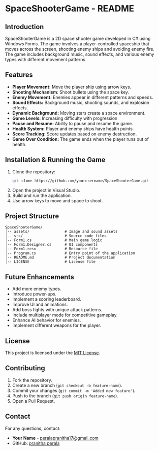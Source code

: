 # SpaceShooterGame - README

## Introduction
SpaceShooterGame is a 2D space shooter game developed in C# using Windows Forms. The game involves a player-controlled spaceship that moves across the screen, shooting enemy ships and avoiding enemy fire. The game includes background music, sound effects, and various enemy types with different movement patterns.

## Features
- **Player Movement:** Move the player ship using arrow keys.
- **Shooting Mechanism:** Shoot bullets using the space key.
- **Enemy Movement:** Enemies appear in different patterns and speeds.
- **Sound Effects:** Background music, shooting sounds, and explosion effects.
- **Dynamic Background:** Moving stars create a space environment.
- **Game Levels:** Increasing difficulty with progression.
- **Pause and Resume:** Ability to pause and resume the game.
- **Health System:** Player and enemy ships have health points.
- **Score Tracking:** Score updates based on enemy destruction.
- **Game Over Condition:** The game ends when the player runs out of health.

## Installation & Running the Game
1. Clone the repository:
   ```sh
   git clone https://github.com/yourusername/SpaceShooterGame.git
   ```
2. Open the project in Visual Studio.
3. Build and run the application.
4. Use arrow keys to move and space to shoot.

## Project Structure
```
SpaceShooterGame/
│-- assets/                # Image and sound assets
│-- src/                   # Source code files
│-- Form1.cs               # Main game logic
│-- Form1.Designer.cs      # UI components
│-- Form1.resx             # Resource file
│-- Program.cs             # Entry point of the application
│-- README.md              # Project documentation
│-- LICENSE                # License file
```

## Future Enhancements
- Add more enemy types.
- Introduce power-ups.
- Implement a scoring leaderboard.
- Improve UI and animations.
- Add boss fights with unique attack patterns.
- Include multiplayer mode for competitive gameplay.
- Enhance AI behavior for enemies.
- Implement different weapons for the player.

## License
This project is licensed under the [MIT License](LICENSE).

## Contributing
1. Fork the repository.
2. Create a new branch (`git checkout -b feature-name`).
3. Commit your changes (`git commit -m 'Added new feature'`).
4. Push to the branch (`git push origin feature-name`).
5. Open a Pull Request.

## Contact
For any questions, contact:
- **Your Name** - peralapranitha17@gmail.com
- GitHub: [pranitha perala](https://github.com/)
